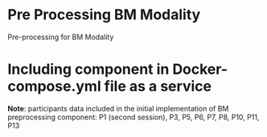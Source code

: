 # Pre Processing BM Modality
Pre-processing for BM Modality

# Including component in Docker-compose.yml file as a service 

**Note**: participants data included in the initial implementation of BM preprocessing component:
P1 (second session), P3, P5, P6, P7, P8, P10, P11, P13
